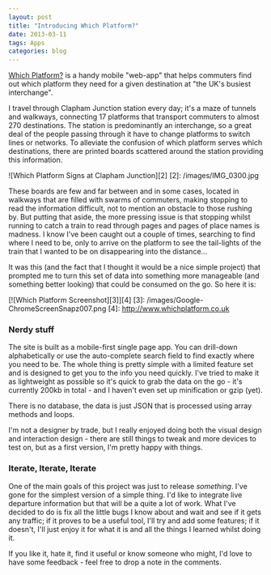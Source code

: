 ```yaml
---
layout: post
title: "Introducing Which Platform?"
date: 2013-03-11
tags: Apps
categories: blog
---
```

[Which Platform?][1] is a handy mobile "web-app" that helps commuters find out which platform they need for a given destination at "the UK's busiest interchange".

[1]: http://www.whichplatform.co.uk

I travel through Clapham Junction station every day; it's a maze of tunnels and walkways, connecting 17 platforms that transport commuters to almost 270 destinations. The station is predominantly an interchange, so a great deal of the people passing through it have to change platforms to switch lines or networks. To alleviate the confusion of which platform serves which destinations, there are printed boards scattered around the station providing this information.

![Which Platform Signs at Clapham Junction][2]
[2]: /images/IMG_0300.jpg

These boards are few and far between and in some cases, located in walkways that are filled with swarms of commuters, making stopping to read the information difficult, not to mention an obstacle to those rushing by. But putting that aside, the more pressing issue is that stopping whilst running to catch a train to read through pages and pages of place names is madness. I know I've been caught out a couple of times, searching to find where I need to be, only to arrive on the platform to see the tail-lights of the train that I wanted to be on disappearing into the distance...

It was this (and the fact that I thought it would be a nice simple project) that prompted me to turn this set of data into something more manageable (and something better looking) that could be consumed on the go. So here it is:

[![Which Platform Screenshot][3]][4]
[3]: /images/Google-ChromeScreenSnapz007.png
[4]: http://www.whichplatform.co.uk

### Nerdy stuff

The site is built as a mobile-first single page app. You can drill-down alphabetically or use the auto-complete search field to find exactly where you need to be. The whole thing is pretty simple with a limited feature set and is designed to get you to the info you need quickly. I've tried to make it as lightweight as possible so it's quick to grab the data on the go - it's currently 200kb in total - and I haven't even set up minification or gzip (yet).

There is no database, the data is just JSON that is processed using array methods and loops.

I'm not a designer by trade, but I really enjoyed doing both the visual design and interaction design - there are still things to tweak and more devices to test on, but as a first version, I'm pretty happy with things.

### Iterate, Iterate, Iterate

One of the main goals of this project was just to release *something*. I've gone for the simplest version of a simple thing. I'd like to integrate live departure information but that will be a quite a lot of work. What I've decided to do is fix all the little bugs I know about and wait and see if it gets any traffic; if it proves to be a useful tool, I'll try and add some features; if it doesn't, I'll just enjoy it for what it is and all the things I learned whilst doing it.

If you like it, hate it, find it useful or know someone who might, I'd love to have some feedback - feel free to drop a note in the comments.
